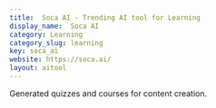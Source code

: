 ```yaml
---
title:  Soca AI - Trending AI tool for Learning
display_name:  Soca AI
category: Learning
category_slug: learning
key: soca_ai
website: https://soca.ai/
layout: aitool
---
```


Generated quizzes and courses for content creation.
